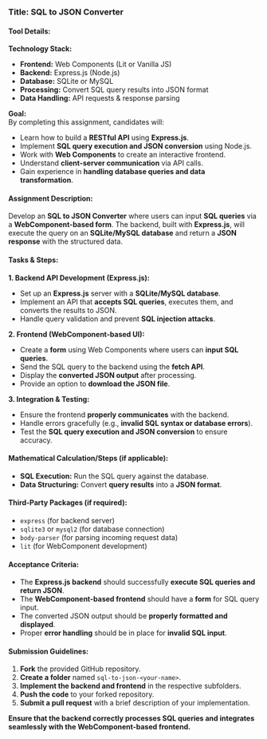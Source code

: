 ### **Title:** SQL to JSON Converter  

#### **Tool Details:**  
**Technology Stack:**  
- **Frontend:** Web Components (Lit or Vanilla JS)  
- **Backend:** Express.js (Node.js)  
- **Database:** SQLite or MySQL  
- **Processing:** Convert SQL query results into JSON format  
- **Data Handling:** API requests & response parsing  

**Goal:**  
By completing this assignment, candidates will:  
- Learn how to build a **RESTful API** using **Express.js**.  
- Implement **SQL query execution and JSON conversion** using Node.js.  
- Work with **Web Components** to create an interactive frontend.  
- Understand **client-server communication** via API calls.  
- Gain experience in **handling database queries and data transformation**.  

#### **Assignment Description:**  
Develop an **SQL to JSON Converter** where users can input **SQL queries** via a **WebComponent-based form**. The backend, built with **Express.js**, will execute the query on an **SQLite/MySQL database** and return a **JSON response** with the structured data.  

#### **Tasks & Steps:**  

**1. Backend API Development (Express.js):**  
- Set up an **Express.js** server with a **SQLite/MySQL database**.  
- Implement an API that **accepts SQL queries**, executes them, and converts the results to JSON.  
- Handle query validation and prevent **SQL injection attacks**.  

**2. Frontend (WebComponent-based UI):**  
- Create a **form** using Web Components where users can **input SQL queries**.  
- Send the SQL query to the backend using the **fetch API**.  
- Display the **converted JSON output** after processing.  
- Provide an option to **download the JSON file**.  

**3. Integration & Testing:**  
- Ensure the frontend **properly communicates** with the backend.  
- Handle errors gracefully (e.g., **invalid SQL syntax or database errors**).  
- Test the **SQL query execution and JSON conversion** to ensure accuracy.  

#### **Mathematical Calculation/Steps (if applicable):**  
- **SQL Execution:** Run the SQL query against the database.  
- **Data Structuring:** Convert **query results** into a **JSON format**.  

#### **Third-Party Packages (if required):**  
- `express` (for backend server)  
- `sqlite3` or `mysql2` (for database connection)  
- `body-parser` (for parsing incoming request data)  
- `lit` (for WebComponent development)  

#### **Acceptance Criteria:**  
- The **Express.js backend** should successfully **execute SQL queries and return JSON**.  
- The **WebComponent-based frontend** should have a **form** for SQL query input.  
- The converted JSON output should be **properly formatted and displayed**.  
- Proper **error handling** should be in place for **invalid SQL input**.  

#### **Submission Guidelines:**  
1. **Fork** the provided GitHub repository.  
2. **Create a folder** named `sql-to-json-<your-name>`.  
3. **Implement the backend and frontend** in the respective subfolders.  
4. **Push the code** to your forked repository.  
5. **Submit a pull request** with a brief description of your implementation.  

**Ensure that the backend correctly processes SQL queries and integrates seamlessly with the WebComponent-based frontend.**  

